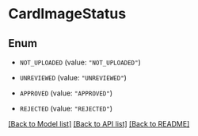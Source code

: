 # CardImageStatus

## Enum


* `NOT_UPLOADED` (value: `"NOT_UPLOADED"`)

* `UNREVIEWED` (value: `"UNREVIEWED"`)

* `APPROVED` (value: `"APPROVED"`)

* `REJECTED` (value: `"REJECTED"`)


[[Back to Model list]](../../README.md#documentation-for-models) [[Back to API list]](../../README.md#documentation-for-api-endpoints) [[Back to README]](../../README.md)


